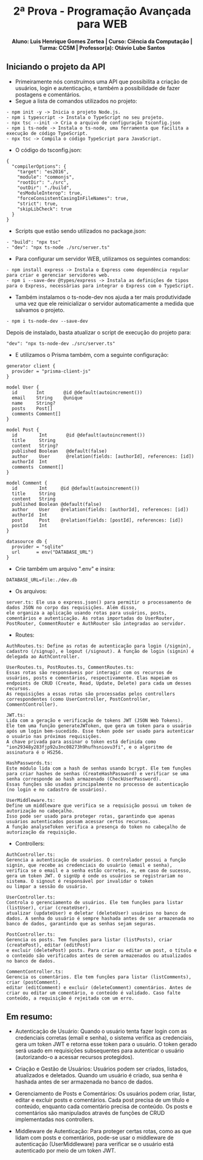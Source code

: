 <div align="center">
  
  # 2ª Prova - Programação Avançada para WEB 
  #### Aluno: Luis Henrique Gomes Zortea | Curso: Ciência da Computação | Turma: CC5M | Professor(a): Otávio Lube Santos
</div> 

## Iniciando o projeto da API
 - Primeiramente nós construímos uma API que possibilita a criação de usuários, login e autenticação, e também a possibilidade de fazer postagens e comentários.
 - Segue a lista de comandos utilizados no projeto:
~~~~
- npm init -y -> Inicia o projeto Node.js.
- npm i typescript -> Instala o TypeScript no seu projeto.
- npx tsc --init -> Cria o arquivo de configuração tsconfig.json
- npm i ts-node -> Instala o ts-node, uma ferramenta que facilita a execução de código TypeScript.
- npx tsc -> Compila o código TypeScript para JavaScript.
~~~~
- O código do tsconfig.json:

```
{
  "compilerOptions": {
    "target": "es2016",
    "module": "commonjs",
    "rootDir": "./src",
    "outDir": "./build",
    "esModuleInterop": true,
    "forceConsistentCasingInFileNames": true,
    "strict": true,
    "skipLibCheck": true
  }
}
```
- Scripts que estão sendo utilizados no package.json:
~~~~
- "build": "npx tsc"
- "dev": "npx ts-node ./src/server.ts"
~~~~

 - Para configurar um servidor WEB, utilizamos os seguintes comandos:
~~~~
- npm install express -> Instala o Express como dependência regular para criar e gerenciar servidores web.
- npm i --save-dev @types/express -> Instala as definições de tipos para o Express, necessárias para integrar o Express com o TypeScript.
~~~~
- Também instalamos o ts-node-dev nos ajuda a ter mais produtividade uma vez que ele reinicializar o servidor automaticamente a medida que salvamos o projeto.
```
- npm i ts-node-dev --save-dev
```
Depois de instalado, basta atualizar o script de execução do projeto para:

```
"dev": "npx ts-node-dev ./src/server.ts"
```
- E utilizamos o Prisma também, com a seguinte configuração:
```
generator client {
  provider = "prisma-client-js"
}

model User {
  id       Int       @id @default(autoincrement())
  email    String    @unique
  name     String?
  posts    Post[]
  comments Comment[]
}

model Post {
  id        Int       @id @default(autoincrement())
  title     String
  content   String?
  published Boolean   @default(false)
  author    User      @relation(fields: [authorId], references: [id])
  authorId  Int
  comments  Comment[]
}

model Comment {
  id        Int     @id @default(autoincrement())
  title     String
  content   String
  published Boolean @default(false)
  author    User    @relation(fields: [authorId], references: [id])
  authorId  Int
  post      Post    @relation(fields: [postId], references: [id])
  postId    Int
}

datasource db {
  provider = "sqlite"
  url      = env("DATABASE_URL")
}

```

- Crie também um arquivo ".env" e insira:
~~~~
DATABASE_URL=file:./dev.db
~~~~

- Os arquivos:
~~~~
server.ts: Ele usa o express.json() para permitir o processamento de dados JSON no corpo das requisições. Além disso,
ele organiza a aplicação usando rotas para usuários, posts, comentários e autenticação. As rotas importadas do UserRouter, PostRouter, CommentRouter e AuthRouter são integradas ao servidor.
~~~~
- Routes:
~~~~
AuthRoutes.ts: Define as rotas de autenticação para login (/signin), cadastro (/signup), e logout (/signout). A função de login (signin) é delegada ao AuthController.

UserRoutes.ts, PostRoutes.ts, CommentRoutes.ts:
Essas rotas são responsáveis por interagir com os recursos de usuários, posts e comentários, respectivamente. Elas mapeiam os endpoints de CRUD (Create, Read, Update, Delete) para cada um desses recursos.
As requisições a essas rotas são processadas pelos controllers correspondentes (como UserController, PostController, CommentController).
~~~~
~~~~
JWT.ts:
Lida com a geração e verificação de tokens JWT (JSON Web Tokens).
Ele tem uma função generateJWToken, que gera um token para o usuário após um login bem-sucedido. Esse token pode ser usado para autenticar o usuário nas próximas requisições.
A chave privada para assinar o token está definida como "ion29348y283fjp92u3nc08273h9hufhsniovu3fi", e o algoritmo de assinatura é o HS256.

HashPasswords.ts:
Este módulo lida com a hash de senhas usando bcrypt. Ele tem funções para criar hashes de senhas (CreateHashPassword) e verificar se uma senha corresponde ao hash armazenado (CheckUserPassword).
Essas funções são usadas principalmente no processo de autenticação (no login e no cadastro de usuários).

UserMiddleware.ts:
Define um middleware que verifica se a requisição possui um token de autorização no cabeçalho.
Isso pode ser usado para proteger rotas, garantindo que apenas usuários autenticados possam acessar certos recursos.
A função analyseToken verifica a presença do token no cabeçalho de autorização da requisição.
~~~~
- Controllers: 
~~~~
AuthController.ts:
Gerencia a autenticação de usuários. O controlador possui a função signin, que recebe as credenciais do usuário (email e senha),
verifica se o email e a senha estão corretos, e, em caso de sucesso, gera um token JWT. O signUp é onde os usuários se registrariam no sistema. O signout é responsável por invalidar o token
ou limpar a sessão do usuário.

UserController.ts:
Controla o gerenciamento de usuários. Ele tem funções para listar (listUser), criar (createUser),
atualizar (updateUser) e deletar (deleteUser) usuários no banco de dados. A senha do usuário é sempre hashada antes de ser armazenada no banco de dados, garantindo que as senhas sejam seguras.

PostController.ts:
Gerencia os posts. Tem funções para listar (listPosts), criar (createPost), editar (editPost)
e excluir (deletePost) posts. Para criar ou editar um post, o título e o conteúdo são verificados antes de serem armazenados ou atualizados no banco de dados.

CommentController.ts:
Gerencia os comentários. Ele tem funções para listar (listComments), criar (postComment),
editar (editComment) e excluir (deleteComment) comentários. Antes de criar ou editar um comentário, o conteúdo é validado. Caso falte conteúdo, a requisição é rejeitada com um erro.
~~~~

## Em resumo:
- Autenticação de Usuário:
Quando o usuário tenta fazer login com as credenciais corretas (email e senha), o sistema verifica as credenciais, gera um token JWT e retorna esse token para o usuário.
O token gerado será usado em requisições subsequentes para autenticar o usuário (autorizando-o a acessar recursos protegidos).

- Criação e Gestão de Usuários:
Usuários podem ser criados, listados, atualizados e deletados. Quando um usuário é criado, sua senha é hashada antes de ser armazenada no banco de dados.

- Gerenciamento de Posts e Comentários:
Os usuários podem criar, listar, editar e excluir posts e comentários. Cada post precisa de um título e conteúdo, enquanto cada comentário precisa de conteúdo. Os posts e comentários são manipulados através de funções de CRUD implementadas nos controllers.

- Middleware de Autenticação:
Para proteger certas rotas, como as que lidam com posts e comentários, pode-se usar o middleware de autenticação (UserMiddleware) para verificar se o usuário está autenticado por meio de um token JWT.
